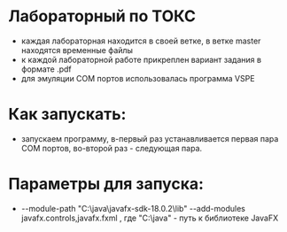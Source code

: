 Лабораторный по ТОКС
==
* каждая лабораторная находится в своей ветке, в ветке master находятся временные файлы
* к каждой лабораторной работе прикреплен вариант задания в формате .pdf
* для эмуляции COM портов использовалась программа VSPE

Как запускать:
==
* запускаем программу, в-первый раз устанавливается первая пара COM портов, во-второй раз - следующая пара. 

Параметры для запуска:
=
* --module-path "C:\java\javafx-sdk-18.0.2\lib" --add-modules javafx.controls,javafx.fxml
, где "C:\java\" - путь к библиотеке JavaFX
